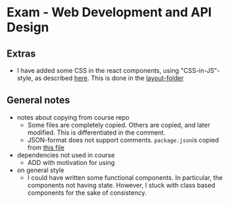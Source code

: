# Exam - Web Development and API Design

## Extras 
* I have added some CSS in the react components, using "CSS-in-JS"-style, as described [here](https://reactjs.org/docs/dom-elements.html#style). This is done in the [layout-folder](./src/frontend/layout/)

## General notes
* notes about copying from course repo 
  * Some files are completely copied. Others are copied, and later modified. This is differentiated in the comment. 
  * JSON-format does not support comments. `package.json`is copied from [this file](https://github.com/arcuri82/web_development_and_api_design/blob/master/exercise-solutions/quiz-game/part-10/package.json)
* dependencies not used in course
  * ADD with motivation for using
* on general style 
  * I could have written some functional components. In particular, the components not having state. However, I stuck with class based components for the sake of consistency. 
